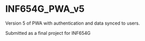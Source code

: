 # INF654G_PWA_v5
Version 5 of PWA with authentication and data synced to users.


Submitted as a final project for INF654G
